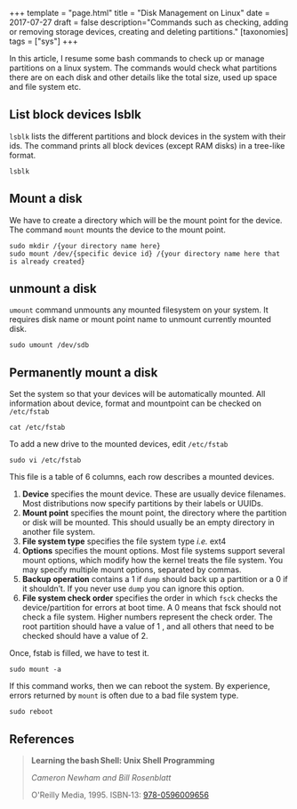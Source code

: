 +++
template = "page.html"
title = "Disk Management on Linux"
date =  2017-07-27
draft = false
description="Commands such as checking, adding or removing storage devices, creating and deleting partitions."
[taxonomies]
tags = ["sys"]
+++

In this article, I resume some bash commands to check up or manage partitions on a linux system. The commands would check what partitions there are on each disk and other details like the total size, used up space and file system etc.
<!-- more -->



## List block devices lsblk

`lsblk` lists the different partitions and block devices in the system with their ids. The  command  prints all block devices (except RAM disks) in a tree-like format.

```
lsblk
```

## Mount a disk

We have to create a directory which will be the mount point for the device. The command `mount` mounts the device to the mount point.

```
sudo mkdir /{your directory name here}
sudo mount /dev/{specific device id} /{your directory name here that is already created}
```

## unmount a disk

`umount` command unmounts any mounted filesystem on your system. It requires disk name or mount point name to unmount currently mounted disk.

```
sudo umount /dev/sdb
```

## Permanently mount a disk


Set the system so that your devices will be automatically mounted. All information about device, format and mountpoint can be checked on `/etc/fstab`

```
cat /etc/fstab
```

To add a new drive to the mounted devices, edit `/etc/fstab`

```
sudo vi /etc/fstab
```
This file is a table of 6 columns, each row describes a mounted devices.

1. **Device** specifies the mount device. These are usually device filenames. Most distributions now specify partitions by their labels or UUIDs.
2. **Mount point** specifies the mount point, the directory where the partition or disk will be mounted. This should usually be an empty directory in another file system.
3. **File system type** specifies the file system type *i.e.* ext4
4. **Options** specifies the mount options. Most file systems support several mount options, which modify how the kernel treats the file system. You may specify multiple mount options, separated by commas.
5. **Backup operation** contains a 1 if `dump` should back up a partition or a 0 if it shouldn’t. If you never use `dump` you can ignore this option.
6. **File system check order** specifies the order in which `fsck` checks the device/partition for errors at boot time. A 0 means that fsck should not check a file system. Higher numbers represent the check order. The root partition should have a value of 1 , and all others that need to be checked should have a value of 2.

Once, fstab is filled, we have to test it.

```
sudo mount -a
```

If this command works, then we can reboot the system. By experience, errors returned by `mount` is often due to a bad file system type.


```
sudo reboot
```

## References

> **Learning the bash Shell: Unix Shell Programming**
>
> *Cameron Newham and Bill Rosenblatt*
>
> O'Reilly Media, 1995. ISBN‑13: [978-0596009656](https://openlibrary.org/isbn/978-0596009656)